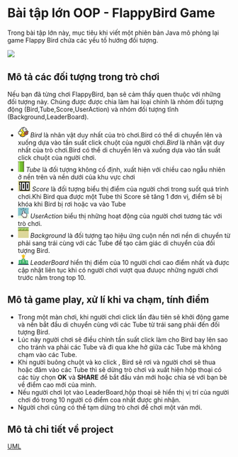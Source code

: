 # Bài tập lớn OOP - FlappyBird Game

Trong bài tập lớn này, mục tiêu khi viết một phiên bản Java mô phỏng lại game Flappy Bird chứa các yếu tố hướng đối tượng.

![](https://cdnmedia.baotintuc.vn/Upload/yTwlGtgJTRZkeJAfcpWR4g/files/2023/08/8C/040823-tro-choi-bird.jpg)

## Mô tả các đối tượng trong trò chơi

Nếu bạn đã từng chơi FlappyBird, bạn sẽ cảm thấy quen thuộc với những đối tượng này. Chúng được được chia làm hai loại chính là nhóm đối tượng động (Bird,Tube,Score,UserAction) và nhóm đối tượng tĩnh (Background,LeaderBoard).

- <img src="https://github.com/huyonezeno/Flappy-bird/blob/main/res/flappy_bird.png" alt="Flappy Bird Icon" width="24px" height="24px"> *Bird* là nhân vật duy nhất của trò chơi.Bird có thể di chuyển lên và xuống dựa vào tần suất click chuột của người chơi.*Bird* là nhân vật duy nhất của trò chơi.Bird có thể di chuyển lên và xuống dựa vào tần suất click chuột của người chơi.
- <img src="https://github.com/huyonezeno/Flappy-bird/blob/main/res/tube_up.webp" alt="Tube icon" width="14px" height="24px"> *Tube* là đối tượng không cố định, xuất hiện với chiều cao ngẫu nhiên ở nền trên và nền dưới của khu vực chơi
- <img src="https://github.com/huyonezeno/Flappy-bird/blob/main/res/Score.png" alt="score icon" width="28px" height="24px"> *Score* là đối tượng biểu thị điểm của người chơi trong suốt quá trình chơi.Khi Bird qua được một Tube thì Score sẽ tăng 1 đơn vị, điểm sẽ bị khóa khi Bird bị rơi hoặc va vào Tube
- <img src="https://github.com/huyonezeno/Flappy-bird/blob/main/res/Useraction.png" alt="useraction icon" width="24px" height="24px"> *UserAction* biểu thị những hoạt động của người chơi tương tác với trò chơi.
- <img src="https://github.com/huyonezeno/Flappy-bird/blob/main/res/background.png" alt="background icon" width="24px" height="24px"> *Background* là đối tượng tạo hiệu ứng cuộn nền nơi nền di chuyển từ phải sang trái cùng với các Tube để tạo cảm giác di chuyển của đối tượng Bird.
- <img src="https://github.com/huyonezeno/Flappy-bird/blob/main/res/leaderboard.png" alt="leaderboard icon" width="24px" height="24px"> *LeaderBoard* hiển thị điểm của 10 người chơi cao điểm nhất và được cập nhật liên tục khi có người chơi vượt qua đưuọc những người chơi trước nằm trong top 10.

## Mô tả game play, xử lí khi va chạm, tính điểm
- Trong một màn chơi, khi người chơi click lần đàu tiên sẽ khởi động game và nền bắt đầu di chuyển cùng với các Tube từ trái sang phải đến đối tượng Bird.
- Lúc này người chơi sẽ điều chỉnh tần suất click làm cho Bird bay lên sao cho tránh va phải các Tube và đi qua khe hở giữa các Tube mà không chạm vào các Tube.
- Khi người buông chuột và ko click , Bird sẽ rơi và người chơi sẽ thua hoặc đâm vào các Tube thì sẽ dừng trò chơi và xuất hiện hộp thoại có các tùy chọn **OK** và **SHARE** để bắt đầu ván mới hoặc chia sẻ với bạn bè về điểm cao mới của mình.
- Nếu người chơi lọt vào LeaderBoard,hộp thoại sẽ hiển thị vị trí của người chơi đó trong 10 người có điểm coa nhất được ghi nhận.
- Người chơi cũng có thể tạm dừng trò chơi để chơi một ván mới.

## Mô tả chi tiết về project
[UML](https://drive.google.com/file/d/1qPJnqrg3PO47RNYh01_HYLADr3DAurY5/view?usp=drivesdk)
